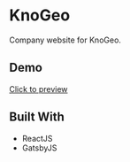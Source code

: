 # KnoGeo
Company website for KnoGeo.

## Demo
[Click to preview](KnoGeo.com)

## Built With
- ReactJS
- GatsbyJS

